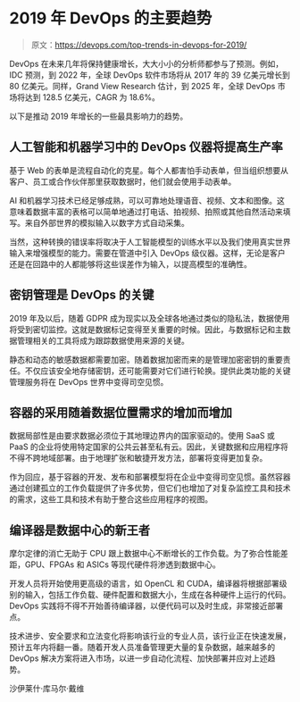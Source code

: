 # 2019 年 DevOps 的主要趋势

> 原文：<https://devops.com/top-trends-in-devops-for-2019/>

DevOps 在未来几年将保持健康增长，大大小小的分析师都参与了预测。例如，IDC 预测，到 2022 年，全球 DevOps 软件市场将从 2017 年的 39 亿美元增长到 80 亿美元。同样，Grand View Research 估计，到 2025 年，全球 DevOps 市场将达到 128.5 亿美元，CAGR 为 18.6%。

以下是推动 2019 年增长的一些最具影响力的趋势。

## **人工智能和机器学习中的 DevOps 仪器将提高生产率**

基于 Web 的表单是流程自动化的克星。每个人都害怕手动表单，但当组织想要从客户、员工或合作伙伴那里获取数据时，他们就会使用手动表单。

AI 和机器学习技术已经足够成熟，可以可靠地处理语音、视频、文本和图像。这意味着数据丰富的表格可以简单地通过打电话、拍视频、拍照或其他自然活动来填写。来自外部世界的模拟输入以数字方式自动采集。

当然，这种转换的错误率将取决于人工智能模型的训练水平以及我们使用真实世界输入来增强模型的能力。需要在管道中引入 DevOps 级仪器。这样，无论是客户还是在回路中的人都能够将这些误差作为输入，以提高模型的准确性。

## **密钥管理是 DevOps 的关键**

2019 年及以后，随着 GDPR 成为现实以及全球各地通过类似的隐私法，数据使用将受到密切监控。这就是数据标记变得至关重要的时候。因此，与数据标记和主数据管理相关的工具将成为跟踪数据使用来源的关键。

静态和动态的敏感数据都需要加密。随着数据加密而来的是管理加密密钥的重要责任。不仅应该安全地存储密钥，还可能需要对它们进行轮换。提供此类功能的关键管理服务将在 DevOps 世界中变得司空见惯。

## **容器的采用随着数据位置需求的增加而增加**

数据局部性是由要求数据必须位于其地理边界内的国家驱动的。使用 SaaS 或 PaaS 的企业将使用特定国家的公共云甚至私有云。因此，关键数据和应用程序将不得不跨地域部署。由于地理扩张和敏捷开发方法，部署将变得更加复杂。

作为回应，基于容器的开发、发布和部署模型将在企业中变得司空见惯。虽然容器通过创建孤立的工作负载提供了许多优势，但它们也增加了对复杂监控工具和技术的需求，这些工具和技术有助于整合这些应用程序的视图。

## **编译器是数据中心的新王者**

摩尔定律的消亡无助于 CPU 跟上数据中心不断增长的工作负载。为了弥合性能差距，GPU、FPGAs 和 ASICs 等现代硬件将渗透到数据中心。

开发人员将开始使用更高级的语言，如 OpenCL 和 CUDA，编译器将根据部署级别的输入，包括工作负载、硬件配置和数据大小，生成在各种硬件上运行的代码。DevOps 实践将不得不开始善待编译器，以便代码可以及时生成，非常接近部署点。

技术进步、安全要求和立法变化将影响该行业的专业人员，该行业正在快速发展，预计五年内将翻一番。随着开发人员准备管理更大量的复杂数据，越来越多的 DevOps 解决方案将进入市场，以进一步自动化流程、加快部署并应对上述趋势。

沙伊莱什·库马尔·戴维